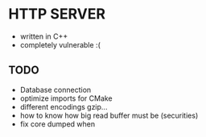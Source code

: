 # HTTP SERVER

- written in C++
- completely vulnerable :(

## TODO

- Database connection
- optimize imports for CMake
- different encodings gzip...
- how to know how big read buffer must be (securities)
- fix core dumped when
